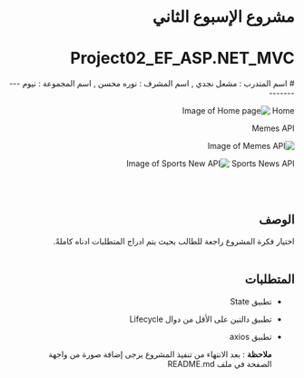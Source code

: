 
<div dir="rtl">
  
 # مشروع الإسبوع الثاني 
  
# Project02_EF_ASP.NET_MVC

<div dir="rtl" align="right">
#
اسم المتدرب : مشعل نجدي , 
اسم المشرف : نوره محسن , 
اسم المجموعة : نيوم 
----------

Home
![Image of Home page](https://ibb.co/qdph86T)

Memes API

![Image of Memes API](https://ibb.co/WVH58jr)

Sports News API
![Image of Sports New API](https://ibb.co/gg6nS9f)



  <br/>
  <br/>
  
  ## الوصف
اختيار فكرة المشروع راجعة للطالب بحيث يتم ادراج المتطلبات ادناه كاملةً. 
<br>
<br>

##  المتطلبات 
- تطبيق State
- تطبيق دالتين على الأقل من دوال Lifecycle
- تطبيق axios

  
   **ملاحظة** :
  بعد الانتهاء من تنفيذ المشروع يرجى إضافة صورة من واجهة الصفحة في ملف README.md

  </div>
